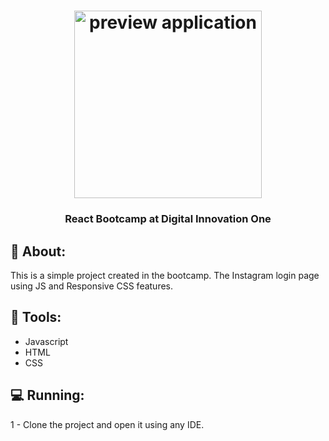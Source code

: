 <h1 align="center">
    <img alt="preview application" src="https://imgur.com/5bjdaTQ.png" width="300px"/>
</h1>

<h3 align="center">
    React Bootcamp at Digital Innovation One
</h3>

## :book: About:

<p> This is a simple project created in the bootcamp. The Instagram login page using JS and Responsive CSS features.</p>

 ## :iphone: Tools:

 <ul>
  <li>Javascript</li>
  <li>HTML</li>
  <li>CSS</li>
 </ul>
 
## :computer: Running:

1 - Clone the project and open it using any IDE.


